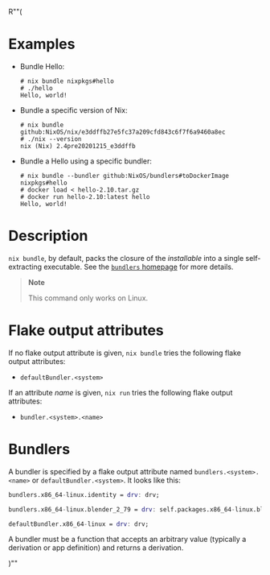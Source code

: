 R""(

# Examples

* Bundle Hello:

  ```console
  # nix bundle nixpkgs#hello
  # ./hello
  Hello, world!
  ```

* Bundle a specific version of Nix:

  ```console
  # nix bundle github:NixOS/nix/e3ddffb27e5fc37a209cfd843c6f7f6a9460a8ec
  # ./nix --version
  nix (Nix) 2.4pre20201215_e3ddffb
  ```

* Bundle a Hello using a specific bundler:

  ```console
  # nix bundle --bundler github:NixOS/bundlers#toDockerImage nixpkgs#hello
  # docker load < hello-2.10.tar.gz
  # docker run hello-2.10:latest hello
  Hello, world!
  ```

# Description

`nix bundle`, by default, packs the closure of the *installable* into a single
self-extracting executable. See the [`bundlers`
homepage](https://github.com/NixOS/bundlers) for more details.

> **Note**
>
> This command only works on Linux.

# Flake output attributes

If no flake output attribute is given, `nix bundle` tries the following
flake output attributes:

* `defaultBundler.<system>`

If an attribute *name* is given, `nix run` tries the following flake
output attributes:

* `bundler.<system>.<name>`

# Bundlers

A bundler is specified by a flake output attribute named
`bundlers.<system>.<name>` or `defaultBundler.<system>`. It looks like this:

```nix
bundlers.x86_64-linux.identity = drv: drv;

bundlers.x86_64-linux.blender_2_79 = drv: self.packages.x86_64-linux.blender_2_79;

defaultBundler.x86_64-linux = drv: drv;
```

A bundler must be a function that accepts an arbitrary value (typically a
derivation or app definition) and returns a derivation.

)""
